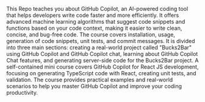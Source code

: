 This Repo teaches you about GitHub Copilot, an AI-powered coding tool that helps developers write code faster and more efficiently. It offers advanced machine learning algorithms that suggest code snippets and functions based on your code context, making it easier to write clean, concise, and bug-free code. The course covers installation, usage, generation of code snippets, unit tests, and commit messages. It is divided into three main sections: creating a real-world project called "Bucks2Bar" using GitHub Copilot and GitHub Copilot chat, learning about GitHub Copilot Chat features, and generating server-side code for the Bucks2Bar project. A self-contained mini course covers GitHub Copilot for React JS development, focusing on generating TypeScript code with React, creating unit tests, and validation. The course provides practical examples and real-world scenarios to help you master GitHub Copilot and improve your coding productivity.
